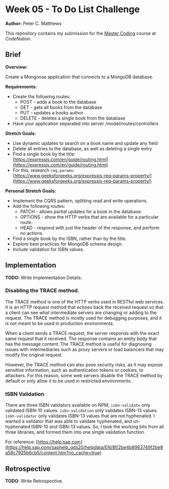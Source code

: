 # Week 05 - To Do List Challenge

**Author:** Peter C. Matthews

This repository contains my submission for the [Master Coding](https://wearecodenation.com/2022/04/25/master-coding/) course at *CodeNation*.

## Brief

**Overview:**

Create a Mongoose application that connects to a MongoDB database.

**Requirements:**
 - Create the following routes:
   - POST - adds a book to the database
   - GET - gets all books from the database
   - PUT - updates a books author
   - DELETE - deletes a single book from the database
 - Have your application separated into server /model/routes/controllers

**Stretch Goals:**
 - Use dynamic updates to search on a book name and update any field
 - Delete all entries to the database, as well as deleting a single entry
 - Find a single book by the title: [https://expressjs.com/en/guide/routing.html](https://expressjs.com/en/guide/routing.html)
 - For this, research `req.params`: [https://www.geeksforgeeks.org/expressjs-req-params-property/](https://www.geeksforgeeks.org/expressjs-req-params-property/)

**Personal Stretch Goals:**

 - Implement the CQRS pattern, splitting read and write operations.
 - Add the following routes:
   - PATCH - allows partial updates for a book in the database.
   - OPTIONS - show the HTTP verbs that are available for a particular route.
   - HEAD - respond with just the header of the response, and perform no actions.
 - Find a single book by the ISBN, rather than by the title.
 - Explore best practices for MongoDB schema design.
 - Include validation for ISBN values.

## Implementation

**TODO:** Write Implementation Details.

### Disabling the TRACE method.

The TRACE method is one of the HTTP verbs used in RESTful web services. It is an HTTP request method that echoes back the received request so that a client can see what intermediate servers are changing or adding to the request. The TRACE method is mostly used for debugging purposes, and it is not meant to be used in production environments.

When a client sends a TRACE request, the server responds with the exact same request that it received. The response contains an entity body that has the message content. The TRACE method is useful for diagnosing issues with intermediaries such as proxy servers or load balancers that may modify the original request.

However, the TRACE method can also pose security risks, as it may expose sensitive information, such as authentication tokens or cookies, to attackers. For this reason, some web servers disable the TRACE method by default or only allow it to be used in restricted environments.

### ISBN Validation

There are three ISBN validators available on NPM; `isbn-validate` only validated ISBN-10 values. `isbn-validation` only validates ISBN-13 values. `isbn-validator` only validates ISBN-13 values that are not hyphenated. I wanted a validator that was able to validate hyphenated, and un-hyphenated ISBN-10 and ISBN-13 values. So, I took the working bits from all three libraries, and formed them into one single validation function.

For reference: [https://help.sap.com](https://help.sap.com/saphelp_gds20/helpdata/EN/8f/2be4b8983749f2be8a58c7925b6cb5/content.htm?no_cache=true)

## Retrospective

**TODO:** Write Retrospective.